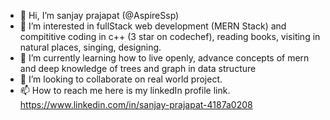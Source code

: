 - 👋 Hi, I’m sanjay prajapat (@AspireSsp)
- 👀 I’m interested in fullStack web development (MERN Stack) and compititive coding in c++ (3 star on codechef), reading books, visiting in natural places, singing, designing.
- 🌱 I’m currently learning how to live openly, advance concepts of mern and deep knowledge of trees and graph in data structure
- 💞️ I’m looking to collaborate on real world project.
- 📫 How to reach me here is my linkedIn profile link.  https://www.linkedin.com/in/sanjay-prajapat-4187a0208

<!---
AspireSsp/AspireSsp is a ✨ special ✨ repository because its `README.md` (this file) appears on your GitHub profile.
You can click the Preview link to take a look at your changes.
--->
